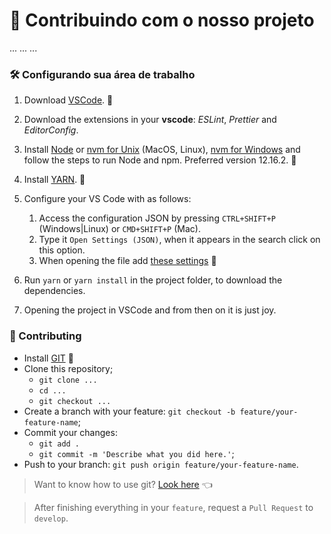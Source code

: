 # 🤝 Contribuindo com o nosso projeto


...
...
...

### 🛠 Configurando sua área de trabalho

1. Download [VSCode](https://code.visualstudio.com/). 🔽
2. Download the extensions in your __vscode__: _ESLint_, _Prettier_ and _EditorConfig_.
3. Install [Node](https://nodejs.org/en/) or [nvm for Unix](https://github.com/nvm-sh/nvm) (MacOS, Linux), [nvm for Windows](https://github.com/coreybutler/nvm-windows) and follow the steps to run Node and npm. Preferred version 12.16.2. 🔽
4. Install [YARN](https://classic.yarnpkg.com/pt-BR/docs/install). 🔽
5. Configure your VS Code with as follows:
   1. Access the configuration JSON by pressing `CTRL+SHIFT+P` (Windows|Linux) or `CMD+SHIFT+P` (Mac).
   2. Type it `Open Settings (JSON)`, when it appears in the search click on this option.
   3. When opening the file add [these settings](.github/settings.json) 🔨

6. Run `yarn` or `yarn install` in the project folder,
to download the dependencies.
7. Opening the project in VSCode and from then on it is just joy.

### 💟 Contributing

- Install [GIT](https://git-scm.com/) 🔽
- Clone this repository;
  - `git clone ...`
  - `cd ...`
  - `git checkout ...`
- Create a branch with your feature: `git checkout -b feature/your-feature-name`;
- Commit your changes:
  - `git add .`
  - `git commit -m 'Describe what you did here.'`;
- Push to your branch: `git push origin feature/your-feature-name`.

> Want to know how to use git? [Look here](https://terminalroot.com.br/git/) 👈

> After finishing everything in your `feature`, request a `Pull Request` to `develop`.